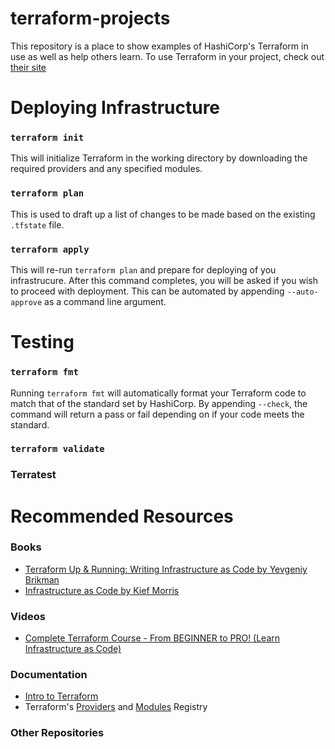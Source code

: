 # terraform-projects
This repository is a place to show examples of HashiCorp's Terraform in use as well as help others learn.
To use Terraform in your project, check out [their site](https://www.terraform.io/)


# Deploying Infrastructure

### `terraform init`
This will initialize Terraform in the working directory by downloading the required providers and any specified modules. 

### `terraform plan`
This is used to draft up a list of changes to be made based on the existing `.tfstate` file. 

### `terraform apply`
This will re-run `terraform plan` and prepare for deploying of you infrastrucure. After this 
command completes, you will be asked if you wish to proceed with deployment. This can be automated 
by appending `--auto-approve` as a command line argument.


# Testing

### `terraform fmt`
Running `terraform fmt` will automatically format your Terraform code to match that of the standard set
by HashiCorp. By appending `--check`, the command will return a pass or fail depending on if your code
meets the standard.

### `terraform validate`

### Terratest

# Recommended Resources

### Books
- [Terraform Up & Running: Writing Infrastructure as Code by Yevgeniy Brikman](https://www.terraformupandrunning.com/)
- [Infrastructure as Code by Kief Morris](https://www.oreilly.com/library/view/infrastructure-as-code/9781098114664/)

### Videos
- [Complete Terraform Course - From BEGINNER to PRO! (Learn Infrastructure as Code)](https://www.youtube.com/watch?v=7xngnjfIlK4)

### Documentation
- [Intro to Terraform](https://www.terraform.io/intro)
- Terraform's [Providers](https://registry.terraform.io/browse/providers) and [Modules](https://registry.terraform.io/browse/modules) Registry

### Other Repositories